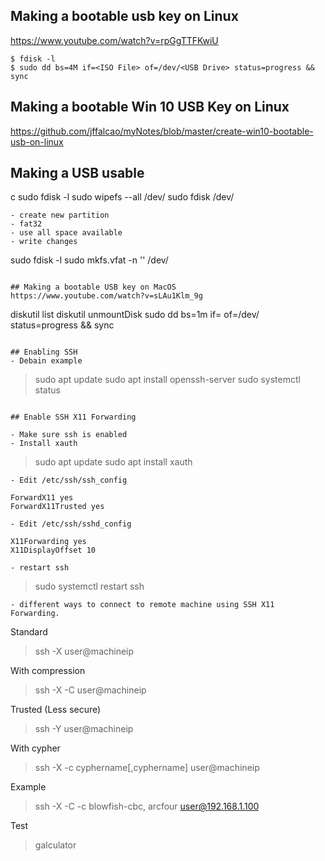 ## Making a bootable usb key on Linux

https://www.youtube.com/watch?v=rpGgTTFKwiU

```
$ fdisk -l
$ sudo dd bs=4M if=<ISO File> of=/dev/<USB Drive> status=progress && sync
```

## Making a bootable Win 10 USB Key on Linux
https://github.com/jffalcao/myNotes/blob/master/create-win10-bootable-usb-on-linux

## Making a USB usable
c
sudo fdisk -l
sudo wipefs --all /dev/<sdb>
sudo fdisk /dev/<sdb>
```
- create new partition
- fat32
- use all space available
- write changes
```
sudo fdisk -l
sudo mkfs.vfat -n '<label>' /dev/<sdb1>
```

## Making a bootable USB key on MacOS
https://www.youtube.com/watch?v=sLAu1Klm_9g

```
  diskutil list 
  diskutil unmountDisk <Disk>
  sudo dd bs=1m if=<ISO File> of=/dev/<USB Drive> status=progress && sync 
```

## Enabling SSH
- Debain example
```
> sudo apt update
> sudo apt install openssh-server
> sudo systemctl status
```

## Enable SSH X11 Forwarding

- Make sure ssh is enabled
- Install xauth

```
> sudo apt update
> sudo apt install xauth
```
- Edit /etc/ssh/ssh_config
```
    ForwardX11 yes  
    ForwardX11Trusted yes
```
- Edit /etc/ssh/sshd_config
```
    X11Forwarding yes
    X11DisplayOffset 10
```
- restart ssh
```
> sudo systemctl restart ssh
```
- different ways to connect to remote machine using SSH X11 Forwarding.
```
Standard
> ssh -X user@machineip

With compression
> ssh -X -C user@machineip

Trusted (Less secure)
> ssh -Y user@machineip

With cypher
> ssh -X -c cyphername[,cyphername] user@machineip

Example
> ssh -X -C -c blowfish-cbc, arcfour user@192.168.1.100

Test
> galculator
